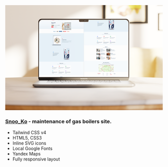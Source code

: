 <img src="preview/git.png">

### [Snoo_Ko](https://kozgov.vercel.app/) - maintenance of gas boilers site.

- Tailwind CSS v4
- HTML5, CSS3
- Inline SVG icons 
- Local Google Fonts
- Yandex Maps
- Fully responsive layout